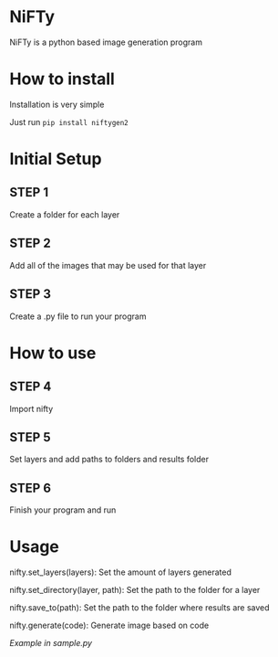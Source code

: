 # NiFTy
NiFTy is a python based image generation program

# How to install
Installation is very simple

Just run ``pip install niftygen2``

# Initial Setup
STEP 1
-
Create a folder for each layer

STEP 2
-
Add all of the images that may be used for that layer

STEP 3
-
Create a .py file to run your program

# How to use
STEP 4
-
Import nifty

STEP 5
-
Set layers and add paths to folders and results folder

STEP 6
-
Finish your program and run

# Usage
nifty.set_layers(layers): Set the amount of layers generated

nifty.set_directory(layer, path): Set the path to the folder for a layer

nifty.save_to(path): Set the path to the folder where results are saved

nifty.generate(code): Generate image based on code

*Example in sample.py*
